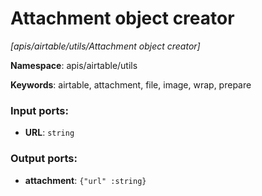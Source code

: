 # Attachment object creator

_[apis/airtable/utils/Attachment object creator]_

__Namespace__: apis/airtable/utils

__Keywords__: airtable, attachment, file, image, wrap, prepare

### Input ports:

* __URL__: ` string `

### Output ports:

* __attachment__: ` {"url" :string} `

